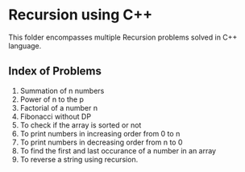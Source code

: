 # Recursion using C++

This folder encompasses multiple Recursion problems solved in C++ language.

## Index of Problems
1. Summation of n numbers
2. Power of n to the p
3. Factorial of a number n 
4. Fibonacci without DP
5. To check if the array is sorted or not
6. To print numbers in increasing order from 0 to n
7. To print numbers in decreasing order from n to 0
8. To find the first and last occurance of a number in an array
9. To reverse a string using recursion.

